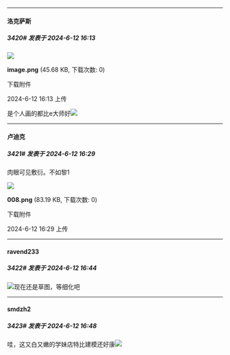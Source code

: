 ﻿
*****

####  洛克萨斯  
##### 3420#       发表于 2024-6-12 16:13

<img src="https://img.saraba1st.com/forum/202406/12/161323st0tj0jmz4abj7dw.png" referrerpolicy="no-referrer">

<strong>image.png</strong> (45.68 KB, 下载次数: 0)

下载附件

2024-6-12 16:13 上传

是个人画的都比e大师好<img src="https://static.saraba1st.com/image/smiley/face2017/053.png" referrerpolicy="no-referrer">


*****

####  卢迪克  
##### 3421#       发表于 2024-6-12 16:29

肉眼可见敷衍。不如黎1

<img src="https://img.saraba1st.com/forum/202406/12/162901hgkpgbkf8ke4kki8.png" referrerpolicy="no-referrer">

<strong>008.png</strong> (83.19 KB, 下载次数: 0)

下载附件

2024-6-12 16:29 上传


*****

####  ravend233  
##### 3422#       发表于 2024-6-12 16:44

<img src="https://static.saraba1st.com/image/smiley/face2017/067.png" referrerpolicy="no-referrer">现在还是草图，等细化吧


*****

####  smdzh2  
##### 3423#       发表于 2024-6-12 16:48

哇，这又白又嫩的学妹店特比建模还好康<img src="https://static.saraba1st.com/image/smiley/face2017/076.png" referrerpolicy="no-referrer">

